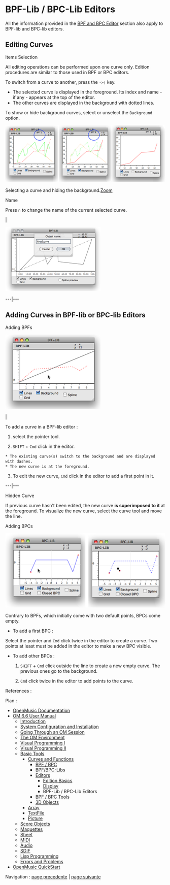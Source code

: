 
# BPF-Lib / BPC-Lib Editors

[](BPFEditors)All the information provided in the [ BPF and BPC
Editor](BPFEditors) section also apply to BPF-lib and BPC-lib editors.

## Editing Curves

Items Selection

All editing operations can be performed upon one curve only. Edition
procedures are similar to those used in BPF or BPC editors.

To switch from a curve to another, press the `->❘` key.

  * The selected curve is displayed in the foreground. Its index and name - if any - appears at the top of the editor.
  * The other curves are displayed in the background with dotted lines.

To show or hide background curves, select or unselect the `Background` option.

![Selecting a curve and hiding the background.](../res/switchbpf_scr.png)

Selecting a curve and hiding the background.[Zoom](../res/switchbpf_scr_1.png
"Zoom \(nouvelle fenêtre\)")

Name

Press `n` to change the name of the current selected curve.

|

[![](../res/bpfname_1.png)](../res/bpfname.png "Cliquez pour agrandir")  
  
---|---  
  
## Adding Curves in BPF-lib or BPC-lib Editors

Adding BPFs

![](../res/addbpfbpflib.png)

|

To add a curve in a BPF-lib editor :

  1. select the pointer tool.

  2. `SHIFT` \+ `Cmd` click in the editor.

    * The existing curve(s) switch to the background and are displayed with dashes. 
    * The new curve is at the foreground. 
  3. To edit the new curve, `Cmd` click in the editor to add a first point in it.

  
  
---|---  
  
Hidden Curve

If previous curve hasn't been edited, the new curve **is superimposed to it**
at the foreground. To visualize the new curve, select the curve tool and move
the line.

Adding BPCs

![](../res/bpclibedit.png)

Contrary to BPFs, which initially come with two default points, BPCs come
empty.

  * To add a first BPC : 

Select the pointer and `Cmd` click twice in the editor to create a curve. Two
points at least must be added in the editor to make a new BPC visible.

  * To add other BPCs :

    1. `SHIFT` \+ `Cmd` click outside the line to create a new empty curve. The previous ones go to the background.

    2. `Cmd` click twice in the editor to add points to the curve.

References :

Plan :

  * [OpenMusic Documentation](OM-Documentation)
  * [OM 6.6 User Manual](OM-User-Manual)
    * [Introduction](00-Sommaire)
    * [System Configuration and Installation](Installation)
    * [Going Through an OM Session](Goingthrough)
    * [The OM Environment](Environment)
    * [Visual Programming I](BasicVisualProgramming)
    * [Visual Programming II](AdvancedVisualProgramming)
    * [Basic Tools](BasicObjects)
      * [Curves and Functions](CurvesAndFunctions)
        * [BPF / BPC](BPF-BPC)
        * [BPF/BPC-Libs](MultiBPF)
        * [Editors](BPFEditors)
          * [Edition Basics](Edition)
          * [Display](Display)
          * BPF-Lib / BPC-Lib Editors
        * [BPF / BPC Tools](Tools)
        * [3D Objects](3D)
      * [Array](ClassArray)
      * [TextFile](textfile)
      * [Picture](Picture)
    * [Score Objects](ScoreObjects)
    * [Maquettes](Maquettes)
    * [Sheet](Sheet)
    * [MIDI](MIDI)
    * [Audio](Audio)
    * [SDIF](SDIF)
    * [Lisp Programming](Lisp)
    * [Errors and Problems](errors)
  * [OpenMusic QuickStart](QuickStart-Chapters)

Navigation : [page precedente](Display "page précédente\(Display\)") |
[page suivante](Tools "page suivante\(BPF / BPC Tools\)")

